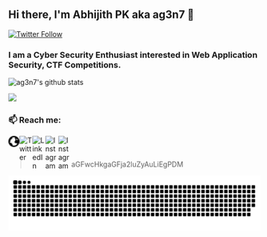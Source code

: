 ## Hi there, I'm Abhijith PK  aka **ag3n7** 👋
[![Twitter Follow](https://img.shields.io/twitter/follow/ag3n7apk?color=1DA1F2&logo=twitter&style=for-the-badge)](https://twitter.com/intent/follow?original_referer=https://github.com/ag3n7&screen_name=ag3n7apk)

### I am a Cyber Security Enthusiast interested in Web Application Security, CTF Competitions.

![ag3n7's github stats](https://github-readme-stats.vercel.app/api?username=ag3n7&show_icons=true&count_private=true&theme=nightowl)

![](https://komarev.com/ghpvc/?username=ag3n7&color=red&label=Visitors)

### 📫 Reach me:

[<img align="left" alt="website" width="22px" src="https://raw.githubusercontent.com/iconic/open-iconic/master/svg/globe.svg" />][website]
[<img align="left" alt=" Twitter" width="26px" src="https://cdn.jsdelivr.net/npm/simple-icons@v3/icons/twitter.svg" />][twitter]
[<img align="left" alt="LinkedIn" width="26px" src="https://cdn.jsdelivr.net/npm/simple-icons@v3/icons/linkedin.svg" />][linkedin]
[<img align="left" alt="Instagram" width="26px" src="https://cdn.jsdelivr.net/npm/simple-icons@v3/icons/instagram.svg" />][instagram]
[<img align="left" alt="Instagram" width="26px" src="https://cdn.jsdelivr.net/npm/simple-icons@3.13.0/icons/gmail.svg" />][gmail]

[website]: https://ag3n7.github.io/
[twitter]: https://twitter.com/ag3n7apk/
[linkedin]: https://www.linkedin.com/in/abhijith-pk-ag3n7/
[instagram]: https://www.instagram.com/__a.pk__/
[gmail]: mailto:ag3n7@duck.com
<br><br>
> aGFwcHkgaGFja2luZyAuLiEgPDM

![snake](https://github.com/ag3n7/ag3n7/blob/main/images/github-contribution-grid-snake.svg)
